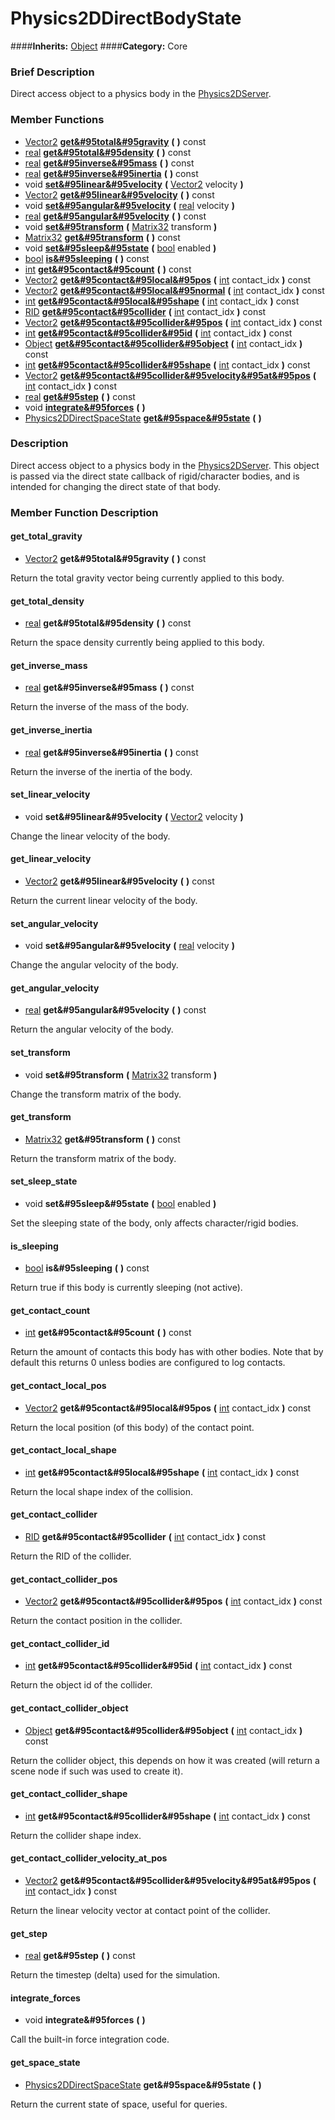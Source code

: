 #  Physics2DDirectBodyState  
####**Inherits:** [Object](class_object)
####**Category:** Core

###  Brief Description  
Direct access object to a physics body in the [Physics2DServer](class_physics2dserver).

###  Member Functions 
  * [Vector2](class_vector2)  **[get&#95total&#95gravity](#get_total_gravity)**  **(** **)** const
  * [real](class_real)  **[get&#95total&#95density](#get_total_density)**  **(** **)** const
  * [real](class_real)  **[get&#95inverse&#95mass](#get_inverse_mass)**  **(** **)** const
  * [real](class_real)  **[get&#95inverse&#95inertia](#get_inverse_inertia)**  **(** **)** const
  * void  **[set&#95linear&#95velocity](#set_linear_velocity)**  **(** [Vector2](class_vector2) velocity  **)**
  * [Vector2](class_vector2)  **[get&#95linear&#95velocity](#get_linear_velocity)**  **(** **)** const
  * void  **[set&#95angular&#95velocity](#set_angular_velocity)**  **(** [real](class_real) velocity  **)**
  * [real](class_real)  **[get&#95angular&#95velocity](#get_angular_velocity)**  **(** **)** const
  * void  **[set&#95transform](#set_transform)**  **(** [Matrix32](class_matrix32) transform  **)**
  * [Matrix32](class_matrix32)  **[get&#95transform](#get_transform)**  **(** **)** const
  * void  **[set&#95sleep&#95state](#set_sleep_state)**  **(** [bool](class_bool) enabled  **)**
  * [bool](class_bool)  **[is&#95sleeping](#is_sleeping)**  **(** **)** const
  * [int](class_int)  **[get&#95contact&#95count](#get_contact_count)**  **(** **)** const
  * [Vector2](class_vector2)  **[get&#95contact&#95local&#95pos](#get_contact_local_pos)**  **(** [int](class_int) contact_idx  **)** const
  * [Vector2](class_vector2)  **[get&#95contact&#95local&#95normal](#get_contact_local_normal)**  **(** [int](class_int) contact_idx  **)** const
  * [int](class_int)  **[get&#95contact&#95local&#95shape](#get_contact_local_shape)**  **(** [int](class_int) contact_idx  **)** const
  * [RID](class_rid)  **[get&#95contact&#95collider](#get_contact_collider)**  **(** [int](class_int) contact_idx  **)** const
  * [Vector2](class_vector2)  **[get&#95contact&#95collider&#95pos](#get_contact_collider_pos)**  **(** [int](class_int) contact_idx  **)** const
  * [int](class_int)  **[get&#95contact&#95collider&#95id](#get_contact_collider_id)**  **(** [int](class_int) contact_idx  **)** const
  * [Object](class_object)  **[get&#95contact&#95collider&#95object](#get_contact_collider_object)**  **(** [int](class_int) contact_idx  **)** const
  * [int](class_int)  **[get&#95contact&#95collider&#95shape](#get_contact_collider_shape)**  **(** [int](class_int) contact_idx  **)** const
  * [Vector2](class_vector2)  **[get&#95contact&#95collider&#95velocity&#95at&#95pos](#get_contact_collider_velocity_at_pos)**  **(** [int](class_int) contact_idx  **)** const
  * [real](class_real)  **[get&#95step](#get_step)**  **(** **)** const
  * void  **[integrate&#95forces](#integrate_forces)**  **(** **)**
  * [Physics2DDirectSpaceState](class_physics2ddirectspacestate)  **[get&#95space&#95state](#get_space_state)**  **(** **)**

###  Description  
Direct access object to a physics body in the [Physics2DServer](class_physics2dserver). This object is passed via the direct state callback of rigid/character bodies, and is intended for changing the direct state of that body.

###  Member Function Description  

#### <a name="get_total_gravity">get_total_gravity</a>
  * [Vector2](class_vector2)  **get&#95total&#95gravity**  **(** **)** const

Return the total gravity vector being currently applied to this body.

#### <a name="get_total_density">get_total_density</a>
  * [real](class_real)  **get&#95total&#95density**  **(** **)** const

Return the space density currently being applied to this body.

#### <a name="get_inverse_mass">get_inverse_mass</a>
  * [real](class_real)  **get&#95inverse&#95mass**  **(** **)** const

Return the inverse of the mass of the body.

#### <a name="get_inverse_inertia">get_inverse_inertia</a>
  * [real](class_real)  **get&#95inverse&#95inertia**  **(** **)** const

Return the inverse of the inertia of the body.

#### <a name="set_linear_velocity">set_linear_velocity</a>
  * void  **set&#95linear&#95velocity**  **(** [Vector2](class_vector2) velocity  **)**

Change the linear velocity of the body.

#### <a name="get_linear_velocity">get_linear_velocity</a>
  * [Vector2](class_vector2)  **get&#95linear&#95velocity**  **(** **)** const

Return the current linear velocity of the body.

#### <a name="set_angular_velocity">set_angular_velocity</a>
  * void  **set&#95angular&#95velocity**  **(** [real](class_real) velocity  **)**

Change the angular velocity of the body.

#### <a name="get_angular_velocity">get_angular_velocity</a>
  * [real](class_real)  **get&#95angular&#95velocity**  **(** **)** const

Return the angular velocity of the body.

#### <a name="set_transform">set_transform</a>
  * void  **set&#95transform**  **(** [Matrix32](class_matrix32) transform  **)**

Change the transform matrix of the body.

#### <a name="get_transform">get_transform</a>
  * [Matrix32](class_matrix32)  **get&#95transform**  **(** **)** const

Return the transform matrix of the body.

#### <a name="set_sleep_state">set_sleep_state</a>
  * void  **set&#95sleep&#95state**  **(** [bool](class_bool) enabled  **)**

Set the sleeping state of the body, only affects character/rigid bodies.

#### <a name="is_sleeping">is_sleeping</a>
  * [bool](class_bool)  **is&#95sleeping**  **(** **)** const

Return true if this body is currently sleeping (not active).

#### <a name="get_contact_count">get_contact_count</a>
  * [int](class_int)  **get&#95contact&#95count**  **(** **)** const

Return the amount of contacts this body has with other bodies. Note that by default this returns 0 unless bodies are configured to log contacts.

#### <a name="get_contact_local_pos">get_contact_local_pos</a>
  * [Vector2](class_vector2)  **get&#95contact&#95local&#95pos**  **(** [int](class_int) contact_idx  **)** const

Return the local position (of this body) of the contact point.

#### <a name="get_contact_local_shape">get_contact_local_shape</a>
  * [int](class_int)  **get&#95contact&#95local&#95shape**  **(** [int](class_int) contact_idx  **)** const

Return the local shape index of the collision.

#### <a name="get_contact_collider">get_contact_collider</a>
  * [RID](class_rid)  **get&#95contact&#95collider**  **(** [int](class_int) contact_idx  **)** const

Return the RID of the collider.

#### <a name="get_contact_collider_pos">get_contact_collider_pos</a>
  * [Vector2](class_vector2)  **get&#95contact&#95collider&#95pos**  **(** [int](class_int) contact_idx  **)** const

Return the contact position in the collider.

#### <a name="get_contact_collider_id">get_contact_collider_id</a>
  * [int](class_int)  **get&#95contact&#95collider&#95id**  **(** [int](class_int) contact_idx  **)** const

Return the object id of the collider.

#### <a name="get_contact_collider_object">get_contact_collider_object</a>
  * [Object](class_object)  **get&#95contact&#95collider&#95object**  **(** [int](class_int) contact_idx  **)** const

Return the collider object, this depends on how it was created (will return a scene node if such was used to create it).

#### <a name="get_contact_collider_shape">get_contact_collider_shape</a>
  * [int](class_int)  **get&#95contact&#95collider&#95shape**  **(** [int](class_int) contact_idx  **)** const

Return the collider shape index.

#### <a name="get_contact_collider_velocity_at_pos">get_contact_collider_velocity_at_pos</a>
  * [Vector2](class_vector2)  **get&#95contact&#95collider&#95velocity&#95at&#95pos**  **(** [int](class_int) contact_idx  **)** const

Return the linear velocity vector at contact point of the collider.

#### <a name="get_step">get_step</a>
  * [real](class_real)  **get&#95step**  **(** **)** const

Return the timestep (delta) used for the simulation.

#### <a name="integrate_forces">integrate_forces</a>
  * void  **integrate&#95forces**  **(** **)**

Call the built-in force integration code.

#### <a name="get_space_state">get_space_state</a>
  * [Physics2DDirectSpaceState](class_physics2ddirectspacestate)  **get&#95space&#95state**  **(** **)**

Return the current state of space, useful for queries.
